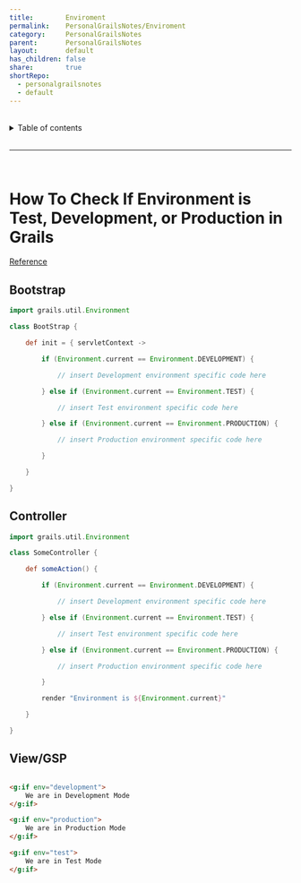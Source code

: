 ```yaml
---
title:        Enviroment
permalink:    PersonalGrailsNotes/Enviroment
category:     PersonalGrailsNotes
parent:       PersonalGrailsNotes
layout:       default
has_children: false
share:        true
shortRepo:
  - personalgrailsnotes
  - default
---
```



<br/>

<details markdown="block">
<summary>
Table of contents
</summary>
{: .text-delta }
1. TOC
{:toc}
</details>

<br/>

***

<br/>

# How To Check If Environment is Test, Development, or Production in Grails

[Reference](http://grails.asia/how-to-check-if-environment-is-test-development-or-production-in-grails)

## Bootstrap

```groovy
import grails.util.Environment

class BootStrap {

    def init = { servletContext ->

        if (Environment.current == Environment.DEVELOPMENT) {

            // insert Development environment specific code here 

        } else if (Environment.current == Environment.TEST) {

            // insert Test environment specific code here 

        } else if (Environment.current == Environment.PRODUCTION) {

            // insert Production environment specific code here 

        }

    }

}
```

## Controller

```groovy 
import grails.util.Environment

class SomeController {

    def someAction() {

        if (Environment.current == Environment.DEVELOPMENT) {

            // insert Development environment specific code here 

        } else if (Environment.current == Environment.TEST) {

            // insert Test environment specific code here 

        } else if (Environment.current == Environment.PRODUCTION) {

            // insert Production environment specific code here 

        }

        render "Environment is ${Environment.current}"

    }

} 
```

## View/GSP

```html

<g:if env="development">
    We are in Development Mode
</g:if>

<g:if env="production">
    We are in Production Mode
</g:if>

<g:if env="test">
    We are in Test Mode
</g:if> 
```